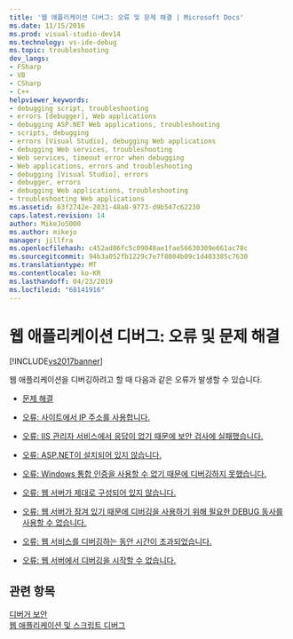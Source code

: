 ```yaml
---
title: '웹 애플리케이션 디버그: 오류 및 문제 해결 | Microsoft Docs'
ms.date: 11/15/2016
ms.prod: visual-studio-dev14
ms.technology: vs-ide-debug
ms.topic: troubleshooting
dev_langs:
- FSharp
- VB
- CSharp
- C++
helpviewer_keywords:
- debugging script, troubleshooting
- errors [debugger], Web applications
- debugging ASP.NET Web applications, troubleshooting
- scripts, debugging
- errors [Visual Studio], debugging Web applications
- debugging Web services, troubleshooting
- Web services, timeout error when debugging
- Web applications, errors and troubleshooting
- debugging [Visual Studio], errors
- debugger, errors
- debugging Web applications, troubleshooting
- troubleshooting Web applications
ms.assetid: 63f2742e-2031-48a8-9773-d9b547c62230
caps.latest.revision: 14
author: MikeJo5000
ms.author: mikejo
manager: jillfra
ms.openlocfilehash: c452ad86fc5c09048ae1fae56630309e661ac78c
ms.sourcegitcommit: 94b3a052fb1229c7e7f8804b09c1d403385c7630
ms.translationtype: MT
ms.contentlocale: ko-KR
ms.lasthandoff: 04/23/2019
ms.locfileid: "68141916"
---
```

# <a name="debugging-web-applications-errors-and-troubleshooting"></a>웹 애플리케이션 디버그: 오류 및 문제 해결
[!INCLUDE[vs2017banner](../includes/vs2017banner.md)]

웹 애플리케이션을 디버깅하려고 할 때 다음과 같은 오류가 발생할 수 있습니다.  
  
- [문제 해결](../debugger/debugging-web-applications-troubleshooting.md)  
  
- [오류: 사이트에서 IP 주소를 사용합니다.](../debugger/error-site-uses-ip-address.md)  
  
- [오류: IIS 관리자 서비스에서 응답이 없기 때문에 보안 검사에 실패했습니다.](../debugger/error-a-security-check-failed-because-the-iis-admin-service-did-not-respond.md)  
  
- [오류: ASP.NET이 설치되어 있지 않습니다.](../debugger/error-aspnet-not-installed.md)  
  
- [오류: Windows 통합 인증을 사용할 수 없기 때문에 디버깅하지 못했습니다.](../debugger/error-debugging-failed-because-integrated-windows-authentication-is-not-enabled.md)  
  
- [오류: 웹 서버가 제대로 구성되어 있지 않습니다.](../debugger/error-the-web-server-is-not-configured-correctly.md)  
  
- [오류: 웹 서버가 잠겨 있기 때문에 디버깅을 사용하기 위해 필요한 DEBUG 동사를 사용할 수 없습니다.](../debugger/error-the-web-server-has-been-locked-down-and-is-blocking-the-debug-verb.md)  
  
- [오류: 웹 서비스를 디버깅하는 동안 시간이 초과되었습니다.](../debugger/error-timeout-while-debugging-web-services.md)  
  
- [오류: 웹 서버에서 디버깅을 시작할 수 없습니다.](../debugger/error-unable-to-start-debugging-on-the-web-server.md)  
  
## <a name="see-also"></a>관련 항목  
 [디버거 보안](../debugger/debugger-security.md)   
 [웹 애플리케이션 및 스크립트 디버그](../debugger/debugging-web-applications-and-script.md)
